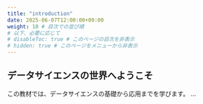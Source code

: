```yaml
---
title: "introduction"
date: 2025-06-07T12:00:00+09:00
weight: 10 # 目次での並び順
# 以下、必要に応じて
# disableToc: true # このページの目次を非表示
# hidden: true # このページをメニューから非表示
---
```


## データサイエンスの世界へようこそ

この教材では、データサイエンスの基礎から応用までを学びます。
...
